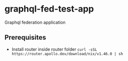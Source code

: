 # graphql-fed-test-app
Graphql federation application

## Prerequisites
- Install router inside router folder `curl -sSL https://router.apollo.dev/download/nix/v1.46.0 | sh`
